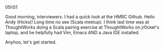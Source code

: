 05h51

Good morning, interviewers. I had a quick look at the HMRC Github. Hello Andy (Hicks)! Long time no see (Scala meetup). I think last time was at ThoughtWorks doing a Scala pairing exercise at ThoughtWorks on jr0cket's laptop, and he helpfully had Vim, Emacs AND a Java IDE installed.

Anyhoo, let's get started.
